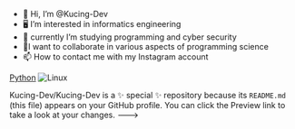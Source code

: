 - 👋 Hi, I’m @Kucing-Dev
- 🖥️ I’m interested in informatics engineering
- 🌱 currently I’m studying programming and cyber security
- 💞️I want to collaborate in various aspects of programming science
- 📫 How to contact me with my Instagram account

[Python](https://img.shields.io/badge/Python-3776AB?style=for-the-badge&logo=python&logoColor=white)
![Linux](https://img.shields.io/badge/Linux-FCC624?style=for-the-badge&logo=linux&logoColor=black)

Kucing-Dev/Kucing-Dev is a ✨ special ✨ repository because its `README.md` (this file) appears on your GitHub profile.
You can click the Preview link to take a look at your changes.
--->
